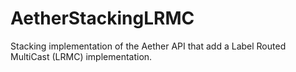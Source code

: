 AetherStackingLRMC
==================

Stacking implementation of the Aether API that add a Label Routed MultiCast (LRMC) implementation.
